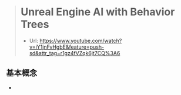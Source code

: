 > # Unreal Engine AI with Behavior Trees
> * Url: https://www.youtube.com/watch?v=iY1jnFvHgbE&feature=push-sd&attr_tag=r1gz4fVZqk6jt7CQ%3A6

## 基本概念
* 